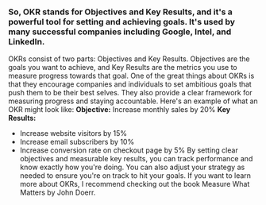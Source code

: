 ### So, OKR stands for Objectives and Key Results, and it's a powerful tool for setting and achieving goals. It's used by many successful companies including Google, Intel, and LinkedIn.

OKRs consist of two parts: Objectives and Key Results. Objectives are the goals you want to achieve, and Key Results are the metrics you use to measure progress towards that goal.
One of the great things about OKRs is that they encourage companies and individuals to set ambitious goals that push them to be their best selves. They also provide a clear framework for measuring progress and staying accountable.
Here's an example of what an OKR might look like:
**Objective:** Increase monthly sales by 20%
**Key Results:**
- Increase website visitors by 15%
- Increase email subscribers by 10%
- Increase conversion rate on checkout page by 5%
By setting clear objectives and measurable key results, you can track performance and know exactly how you're doing. You can also adjust your strategy as needed to ensure you're on track to hit your goals.
If you want to learn more about OKRs, I recommend checking out the book Measure What Matters by John Doerr.
